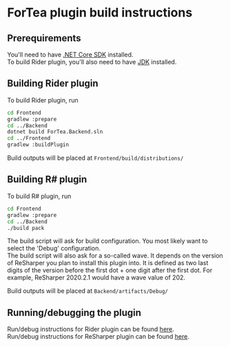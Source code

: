 ﻿ForTea plugin build instructions
====
Prerequirements
----
You'll need to have [.NET Core SDK](https://dotnet.microsoft.com/download) installed.  
To build Rider plugin, you'll also need to have [JDK](https://www.oracle.com/technetwork/java/javase/downloads/index.html) installed.

Building Rider plugin
----
To build Rider plugin, run
```bash
cd Frontend
gradlew :prepare
cd ../Backend
dotnet build ForTea.Backend.sln
cd ../Frontend
gradlew :buildPlugin
```
Build outputs will be placed at `Frontend/build/distributions/`

Building R# plugin
----
To build R# plugin, run
```bash
cd Frontend
gradlew :prepare
cd ../Backend
./build pack
```
The build script will ask for build configuration.
You most likely want to select the 'Debug' configuration.  
The build script will also ask for a so-called wave.
It depends on the version of ReSharper you plan to install this plugin into.
It is defined as two last digits of the version before the first dot + one digit after the first dot.
For example, ReSharper 2020.2.1 would have a wave value of 202.  

Build outputs will be placed at `Backend/artifacts/Debug/`

Running/debugging the plugin
----
Run/debug instructions for Rider plugin can be found [here](RUN_RIDER.md).  
Run/debug instructions for ReSharper plugin can be found [here](RUN_RESHARPER.md).
